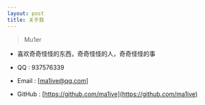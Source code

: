 ```yaml
---
layout: post
title: 关于我
---
```


> Mu1er

+ 喜欢奇奇怪怪的东西，奇奇怪怪的人，奇奇怪怪的事

+ QQ : 937576339

+ Email : [ma1ive@qq.com]

+ GitHub : [https://github.com/ma1ive](https://github.com/ma1ive)

